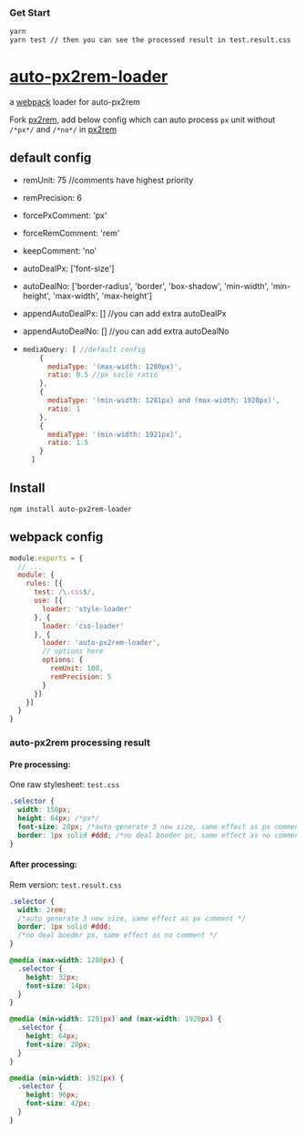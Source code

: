 ### Get Start

```bash
yarn 
yarn test // then you can see the processed result in test.result.css
```

# [auto-px2rem-loader](https://www.npmjs.com/package/auto-px2rem-loader)

a [webpack](http://webpack.github.io/) loader for auto-px2rem

Fork [px2rem](https://www.npmjs.com/package/px2rem), add below config which can auto process `px` unit without `/*px*/` and `/*no*/` in  [px2rem](https://www.npmjs.com/package/px2rem)

## default config

- remUnit: 75   //comments have highest priority
- remPrecision: 6
- forcePxComment: 'px'
- forceRemComment: 'rem'
- keepComment: 'no'

- autoDealPx: ['font-size']

- autoDealNo: ['border-radius', 'border', 'box-shadow', 'min-width', 'min-height', 'max-width', 'max-height']

- appendAutoDealPx: []  //you can add extra autoDealPx

- appendAutoDealNo: [] //you can add extra autoDealNo

- ```js
  mediaQuery: [ //default config
      {
        mediaType: '(max-width: 1280px)',
        ratio: 0.5 //px sacle ratio
      },
      {
        mediaType: '(min-width: 1281px) and (max-width: 1920px)',
        ratio: 1
      },
      {
        mediaType: '(min-width: 1921px)',
        ratio: 1.5
      }
    ]
  ```

## Install

`npm install auto-px2rem-loader`

## webpack config

```js
module.exports = {
  // ...
  module: {
    rules: [{
      test: /\.css$/,
      use: [{
        loader: 'style-loader'
      }, {
        loader: 'css-loader'
      }, {
        loader: 'auto-px2rem-loader',
        // options here
        options: {
          remUnit: 100,
          remPrecision: 5
        }
      }]
    }]
  }
}
```

### auto-px2rem processing result

#### Pre processing:

One raw stylesheet: `test.css`

```css
.selector {
  width: 150px;
  height: 64px; /*px*/
  font-size: 28px; /*auto generate 3 new size, same effect as px comment */
  border: 1px solid #ddd; /*no deal boeder px, same effect as no comment */
}
```

#### After processing:

Rem version: `test.result.css`

```css
.selector {
  width: 2rem;
  /*auto generate 3 new size, same effect as px comment */
  border: 1px solid #ddd;
  /*no deal boeder px, same effect as no comment */
}

@media (max-width: 1280px) {
  .selector {
    height: 32px;
    font-size: 14px;
  }
}

@media (min-width: 1281px) and (max-width: 1920px) {
  .selector {
    height: 64px;
    font-size: 28px;
  }
}

@media (min-width: 1921px) {
  .selector {
    height: 96px;
    font-size: 42px;
  }
}
```